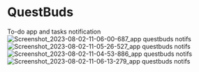 # QuestBuds
 To-do app and tasks notification
![Screenshot_2023-08-02-11-06-00-687_app questbuds notifs](https://github.com/karlpaeng/QuestBuds/assets/112166240/d09f53e8-0e80-45b8-b283-29a93e118d13)
![Screenshot_2023-08-02-11-05-26-527_app questbuds notifs](https://github.com/karlpaeng/QuestBuds/assets/112166240/6bb4f588-080b-4c02-afc3-0f078a1629d6)
![Screenshot_2023-08-02-11-04-53-886_app questbuds notifs](https://github.com/karlpaeng/QuestBuds/assets/112166240/70029669-5669-4aa8-8e64-1288b6fa6e63)
![Screenshot_2023-08-02-11-06-13-279_app questbuds notifs](https://github.com/karlpaeng/QuestBuds/assets/112166240/3c89b90f-5185-4878-8c30-1564d9d09fa1)
